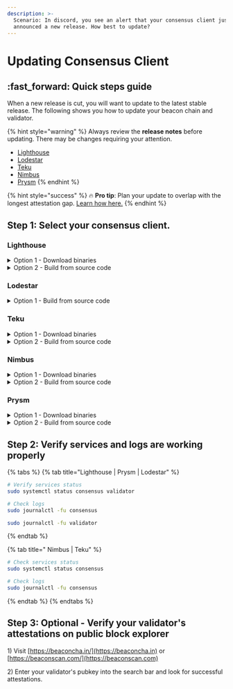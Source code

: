 ```yaml
---
description: >-
  Scenario: In discord, you see an alert that your consensus client just
  announced a new release. How best to update?
---
```


# Updating Consensus Client

## :fast\_forward: Quick steps guide

When a new release is cut, you will want to update to the latest stable release. The following shows you how to update your beacon chain and validator.

{% hint style="warning" %}
Always review the **release notes** before updating. There may be changes requiring your attention.

* [Lighthouse](https://github.com/sigp/lighthouse/releases)
* [Lodestar](https://github.com/ChainSafe/lodestar/releases)
* [Teku](https://github.com/ConsenSys/teku/releases)
* [Nimbus](https://github.com/status-im/nimbus-eth2/releases)
* [Prysm](https://github.com/prysmaticlabs/prysm/releases)
{% endhint %}

{% hint style="success" %}
:fire: **Pro tip**: Plan your update to overlap with the longest attestation gap. [Learn how here.](finding-the-longest-attestation-slot-gap.md)
{% endhint %}

## Step 1: Select your consensus client.

### Lighthouse

<details>

<summary>Option 1 - Download binaries</summary>

Run the following to automatically download the latest linux release, un-tar and cleanup.

```bash
RELEASE_URL="https://api.github.com/repos/sigp/lighthouse/releases/latest"
BINARIES_URL="$(curl -s $RELEASE_URL | jq -r ".assets[] | select(.name) | .browser_download_url" | grep x86_64-unknown-linux-gnu.tar.gz$)"

echo Downloading URL: $BINARIES_URL

cd $HOME
# Download
wget -O lighthouse.tar.gz $BINARIES_URL
# Untar
tar -xzvf lighthouse.tar.gz -C $HOME
# Cleanup
rm lighthouse.tar.gz
```

Stop the services.

<pre class="language-bash"><code class="lang-bash"><strong>sudo systemctl stop consensus validator
</strong></code></pre>

Remove old binaries, install new binaries and restart the services.

<pre class="language-bash"><code class="lang-bash">sudo rm /usr/local/bin/lighthouse
<strong>sudo mv $HOME/lighthouse /usr/local/bin/lighthouse
</strong><strong>sudo systemctl start consensus validator
</strong></code></pre>

</details>

<details>

<summary>Option 2 - Build from source code</summary>

Build the binaries.

```bash
cd ~/git/lighthouse
git fetch --all && git checkout stable && git pull
make
```

:bulb:**Tip**: Improve some Lighthouse benchmarks by around 20% at the expense of increased compile time? Use `maxperf` profile.

* To compile with maxperf, replace the above `make` command with

```bash
PROFILE=maxperf make
```

In case of compilation errors, run the following sequence.

```bash
rustup update
cargo clean
make
```

Verify lighthouse was built properly by checking the version number.

```
lighthouse --version
```

Stop the services.

<pre class="language-bash"><code class="lang-bash"><strong>sudo systemctl stop consensus validator
</strong></code></pre>

Remove old binaries, install new binaries and restart the services.

<pre class="language-bash"><code class="lang-bash"><strong>sudo rm /usr/local/bin/lighthouse
</strong><strong>sudo cp $HOME/.cargo/bin/lighthouse /usr/local/bin/lighthouse
</strong>sudo systemctl start consensus validator
</code></pre>

</details>

### Lodestar

<details>

<summary>Option 1 - Build from source code</summary>

Pull the latest source and build Lodestar.

```bash
cd ~/git/lodestar
git checkout stable && git pull
yarn install
yarn run build
```

Verify Lodestar was installed properly by displaying the version.

```bash
./lodestar --version
```

Sample output of a compatible version.

```
🌟 Lodestar: TypeScript Implementation of the Ethereum Consensus Beacon Chain.
  * Version: v1.8.0/stable/a4b29cf
  * by ChainSafe Systems, 2018-2022
```

Stop the services.

<pre class="language-bash"><code class="lang-bash"><strong>sudo systemctl stop consensus validator
</strong></code></pre>

Remove old binaries, install new binaries and restart the services.

```bash
sudo rm -rf /usr/local/bin/lodestar
sudo cp -a $HOME/git/lodestar /usr/local/bin/lodestar
sudo systemctl start consensus validator
```

</details>

### Teku

<details>

<summary>Option 1 - Download binaries</summary>

Run the following to automatically download the latest linux release, un-tar and cleanup.

```bash
RELEASE_URL="https://api.github.com/repos/ConsenSys/teku/releases/latest"
LATEST_TAG="$(curl -s $RELEASE_URL | jq -r ".tag_name")"
BINARIES_URL="https://artifacts.consensys.net/public/teku/raw/names/teku.tar.gz/versions/${LATEST_TAG}/teku-${LATEST_TAG}.tar.gz"
echo Downloading URL: $BINARIES_URL

cd $HOME
# Download
wget -O teku.tar.gz $BINARIES_URL
# Untar
tar -xzvf teku.tar.gz -C $HOME
# Rename folder
mv teku-* teku
# Cleanup
rm teku.tar.gz
```

Stop the services.

<pre class="language-bash"><code class="lang-bash"><strong>sudo systemctl stop consensus
</strong></code></pre>

Remove old binaries, install new binaries and restart the services.

```bash
sudo rm -rf /usr/local/bin/teku
sudo mv $HOME/teku /usr/local/bin/teku
sudo systemctl start consensus
```

</details>

<details>

<summary>Option 2 - Build from source code</summary>

Fetch the latest tags and build the binaries.

```bash
cd ~/git/teku
# Get new tags
git fetch --tags
RELEASETAG=$(curl -s https://api.github.com/repos/ConsenSys/teku/releases/latest | jq -r .tag_name)
git checkout tags/$RELEASETAG
./gradlew distTar installDist
```

Verify Teku was built properly by displaying the version.

```shell
cd $HOME/git/teku/build/install/teku/bin
./teku --version
```

Stop the services.

<pre class="language-bash"><code class="lang-bash"><strong>sudo systemctl stop consensus
</strong></code></pre>

Remove old binaries, install new binaries and restart the services.

```bash
sudo rm -rf /usr/local/bin/teku
sudo cp -a $HOME/git/teku/build/install/teku /usr/local/bin/teku
sudo systemctl start consensus
```

</details>

### Nimbus

<details>

<summary>Option 1 - Download binaries</summary>

Run the following to automatically download the latest linux release, un-tar and cleanup.

```bash
RELEASE_URL="https://api.github.com/repos/status-im/nimbus-eth2/releases/latest"
BINARIES_URL="$(curl -s $RELEASE_URL | jq -r ".assets[] | select(.name) | .browser_download_url" | grep _Linux_amd64.*.tar.gz$)"

echo Downloading URL: $BINARIES_URL

cd $HOME
# Remove previous version
rm -r nimbus
# Download
wget -O nimbus.tar.gz $BINARIES_URL
# Untar
tar -xzvf nimbus.tar.gz -C $HOME
# Rename folder
mv nimbus-eth2_Linux_amd64_* nimbus
# Cleanup
rm nimbus.tar.gz
```

Stop the services.

<pre class="language-bash"><code class="lang-bash"><strong>sudo systemctl stop consensus
</strong></code></pre>

Remove old binaries, install new binaries and restart the services.

```bash
sudo rm /usr/local/bin/nimbus_beacon_node
sudo mv nimbus/build/nimbus_beacon_node /usr/local/bin/nimbus_beacon_node
sudo systemctl start consensus
```

</details>

<details>

<summary>Option 2 - Build from source code</summary>

Pull the latest source code and build the binary.

<pre class="language-bash"><code class="lang-bash">cd ~/git/nimbus-eth2
git checkout stable &#x26;&#x26; git pull
make -j$(nproc) update
<strong>make -j$(nproc) nimbus_beacon_node
</strong></code></pre>

Verify Nimbus was built properly by displaying the version.

```bash
cd $HOME/git/nimbus-eth2/build
./nimbus_beacon_node --version
```

Stop the services.

<pre class="language-bash"><code class="lang-bash"><strong>sudo systemctl stop consensus
</strong></code></pre>

Remove old binaries, install new binaries and restart the services.

```bash
sudo rm /usr/local/bin/nimbus_beacon_node
sudo cp $HOME/git/nimbus-eth2/build/nimbus_beacon_node /usr/local/bin
sudo systemctl start consensus
```

</details>

### Prysm

<details>

<summary>Option 1 - Download binaries</summary>

Run the following to automatically download the latest binaries.

```bash
cd $HOME
prysm_version=$(curl -f -s https://prysmaticlabs.com/releases/latest)
file_beacon=beacon-chain-${prysm_version}-linux-amd64
file_validator=validator-${prysm_version}-linux-amd64
curl -f -L "https://prysmaticlabs.com/releases/${file_beacon}" -o beacon-chain
curl -f -L "https://prysmaticlabs.com/releases/${file_validator}" -o validator
chmod +x beacon-chain validator
```

Stop the services.

<pre class="language-bash"><code class="lang-bash"><strong>sudo systemctl stop consensus validator
</strong></code></pre>

Remove old binaries, install new binaries and restart the services.

```bash
sudo rm /usr/local/bin/beacon-chain
sudo rm /usr/local/bin/validator
sudo mv beacon-chain validator /usr/local/bin
sudo systemctl start consensus validator
```

</details>

<details>

<summary>Option 2 - Build from source code</summary>

Install Bazel

```bash
wget -O bazel https://github.com/bazelbuild/bazelisk/releases/download/v1.16.0/bazelisk-linux-amd64
chmod +x bazel
sudo mv bazel /usr/local/bin
```

Pull the latest source code and build the binaries.

```bash
cd $HOME/git/prysm
git fetch --tags
RELEASETAG=$(curl -s https://api.github.com/repos/prysmaticlabs/prysm/releases/latest | jq -r .tag_name)
git checkout tags/$RELEASETAG
bazel build //cmd/beacon-chain:beacon-chain --config=release
bazel build //cmd/validator:validator --config=release
```

Verify Prysm was built properly by displaying the help menu.

```shell
bazel run //beacon-chain -- --help
```

Stop the services.

<pre class="language-bash"><code class="lang-bash"><strong>sudo systemctl stop consensus validator
</strong></code></pre>

Remove old binaries, install new binaries and restart the services.

```bash
sudo rm -rf /usr/local/bin/prysm
sudo cp -a $HOME/git/prysm /usr/local/bin/prysm
sudo systemctl start consensus validator
```

</details>

## Step 2: Verify services and logs are working properly

{% tabs %}
{% tab title="Lighthouse | Prysm | Lodestar" %}
```bash
# Verify services status
sudo systemctl status consensus validator
```

```bash
# Check logs
sudo journalctl -fu consensus
```

```bash
sudo journalctl -fu validator
```
{% endtab %}

{% tab title=" Nimbus | Teku" %}
```bash
# Check services status
sudo systemctl status consensus 
```

```bash
# Check logs
sudo journalctl -fu consensus
```
{% endtab %}
{% endtabs %}

## Step 3: Optional - Verify your validator's attestations on public block explorer

1\) Visit [https://beaconcha.in/](https://beaconcha.in) or [https://beaconscan.com/](https://beaconscan.com)

2\) Enter your validator's pubkey into the search bar and look for successful attestations.
